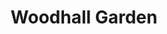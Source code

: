 ---
layout: painting
id: 16
title: "Woodhall Garden"
thumbnail: "WoodhallGardenSmall.jpg"
image: "WoodhallGarden.jpg"
teaser: "A watercolour using brushwork and wirewool dabbing. ."
description: "Commissioned for James Calverley, set at his parents garden at Woodhall in Batley."
---